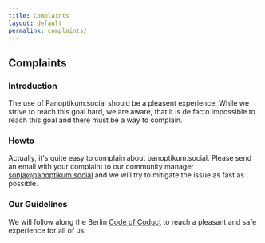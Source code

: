 ```yaml
---
title: Complaints
layout: default
permalink: complaints/
---
```


## Complaints

### Introduction

The use of Panoptikum.social should be a pleasent experience. While we strive to reach this goal hard,
we are aware, that it is de facto impossible to reach this goal and there must be a way to
complain.

### Howto

Actually, it's quite easy to complain about panoptikum.social.
Please send an email with your complaint to our community manager <sonja@panoptikum.social> and we
will try to mitigate the issue as fast as possible.

### Our Guidelines

We will follow along the Berlin [Code of Coduct](/code_of_conduct) to reach a pleasant and safe
experience for all of us.
